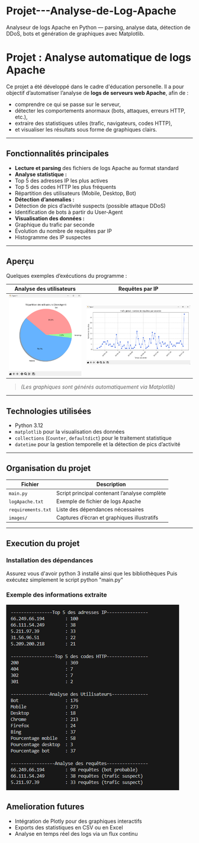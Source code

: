 # Projet---Analyse-de-Log-Apache
Analyseur de logs Apache en Python — parsing, analyse data, détection de DDoS, bots et génération de graphiques avec Matplotlib.

# Projet : Analyse automatique de logs Apache

Ce projet a été développé dans le cadre d'éducation personelle.
Il a pour objectif d’automatiser l’analyse de **logs de serveurs web Apache**, afin de :
- comprendre ce qui se passe sur le serveur,  
- détecter les comportements anormaux (bots, attaques, erreurs HTTP, etc.),  
- extraire des statistiques utiles (trafic, navigateurs, codes HTTP),  
- et visualiser les résultats sous forme de graphiques clairs.

---

## Fonctionnalités principales

-  **Lecture et parsing** des fichiers de logs Apache au format standard  
-  **Analyse statistique :**
  - Top 5 des adresses IP les plus actives  
  - Top 5 des codes HTTP les plus fréquents  
  - Répartition des utilisateurs (Mobile, Desktop, Bot)  
-  **Détection d’anomalies :**
  - Détection de pics d’activité suspects (possible attaque DDoS)
  - Identification de bots à partir du User-Agent  
-  **Visualisation des données :**
  - Graphique du trafic par seconde  
  - Évolution du nombre de requêtes par IP  
  - Histogramme des IP suspectes

---

##  Aperçu

Quelques exemples d’exécutions du programme :

| Analyse des utilisateurs | Requêtes par IP |
|---------------------------|----------------|
| ![Analyse utilisateurs](images/analyse_users.png) | ![Requêtes IP](images/req_ip.png) |

> *(Les graphiques sont générés automatiquement via Matplotlib)*

---

##  Technologies utilisées

-  Python 3.12  
-  `matplotlib` pour la visualisation des données  
-  `collections` (`Counter`, `defaultdict`) pour le traitement statistique  
-  `datetime` pour la gestion temporelle et la détection de pics d’activité

---

##  Organisation du projet

| Fichier | Description |
|----------|--------------|
| `main.py` | Script principal contenant l’analyse complète |
| `logApache.txt` | Exemple de fichier de logs Apache |
| `requirements.txt` | Liste des dépendances nécessaires |
| `images/` | Captures d’écran et graphiques illustratifs |

---

## Execution du projet

### Installation des dépendances
Assurez vous d'avoir python 3 installé ainsi que les bibliothèques
Puis exécutez simplement le script python "main.py"

### Exemple des informations extraite
![Information_extraite](images/output.png)

## Amelioration futures
- Intégration de Plotly pour des graphiques interactifs
- Exports des statistiques en CSV ou en Excel
- Analyse en temps réel des logs via un flux continu
